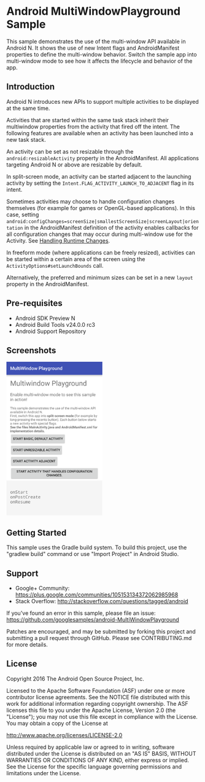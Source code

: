 
Android MultiWindowPlayground Sample
===================================

This sample demonstrates the use of the multi-window API available
in Android N. It shows the use of new Intent flags and
AndroidManifest properties to define the multi-window behavior.
Switch the sample app into multi-window mode to see how it affects
the lifecycle and behavior of the app.

Introduction
------------

Android N introduces new APIs to support multiple activities
to be displayed at the same time.

Activities that are started within the same task stack
inherit their multiwindow properties from the activity that fired
off the intent. The following features are available when an activity
has been launched into a new task stack.

An activity can be set as not resizable through the
`android:resizableActivity` property in the AndroidManifest. All
applications targeting Android N or above are resizable by default.

In split-screen mode, an activity can be started adjacent to the
launching activity by setting the
`Intent.FLAG_ACTIVITY_LAUNCH_TO_ADJACENT` flag in its intent.

Sometimes activities may choose to handle configuration changes
themselves (for example for games or OpenGL-based applications). In this
case, setting
`android:configChanges=screenSize|smallestScreenSize|screenLayout|orientation`
in the AndroidManifest definition of the activity enables callbacks for
all configuration changes that may occur during multi-window use for the
Activity. See [Handling Runtime Changes][1].

In freeform mode (where applications can be freely resized), activities
can be started within a certain area of the screen using the
`ActivityOptions#setLaunchBounds` call.

Alternatively, the preferred and minimum sizes can be set in a new
`layout` property in the AndroidManifest.


[1]: https://developer.android.com/guide/topics/resources/runtime-changes.html

Pre-requisites
--------------

- Android SDK Preview N
- Android Build Tools v24.0.0 rc3
- Android Support Repository

Screenshots
-------------

<img src="screenshots/main.png" height="400" alt="Screenshot"/> 

Getting Started
---------------

This sample uses the Gradle build system. To build this project, use the
"gradlew build" command or use "Import Project" in Android Studio.

Support
-------

- Google+ Community: https://plus.google.com/communities/105153134372062985968
- Stack Overflow: http://stackoverflow.com/questions/tagged/android

If you've found an error in this sample, please file an issue:
https://github.com/googlesamples/android-MultiWindowPlayground

Patches are encouraged, and may be submitted by forking this project and
submitting a pull request through GitHub. Please see CONTRIBUTING.md for more details.

License
-------

Copyright 2016 The Android Open Source Project, Inc.

Licensed to the Apache Software Foundation (ASF) under one or more contributor
license agreements.  See the NOTICE file distributed with this work for
additional information regarding copyright ownership.  The ASF licenses this
file to you under the Apache License, Version 2.0 (the "License"); you may not
use this file except in compliance with the License.  You may obtain a copy of
the License at

http://www.apache.org/licenses/LICENSE-2.0

Unless required by applicable law or agreed to in writing, software
distributed under the License is distributed on an "AS IS" BASIS, WITHOUT
WARRANTIES OR CONDITIONS OF ANY KIND, either express or implied.  See the
License for the specific language governing permissions and limitations under
the License.
